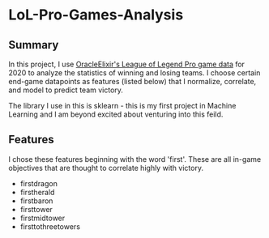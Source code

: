 # LoL-Pro-Games-Analysis
## Summary
In this project, I use [OracleElixir's League of Legend Pro game data](https://oracleselixir.com/) for 2020 to analyze the statistics of winning and losing teams. I choose certain end-game datapoints as features (listed below) that I normalize, correlate, and model to predict team victory. 

The library I use in this is sklearn - this is my first project in Machine Learning and I am beyond excited about venturing into this feild.

## Features
I chose these features beginning with the word 'first'. These are all in-game objectives that are thought to correlate highly with victory.

+ firstdragon
+ firstherald
+ firstbaron
+ firsttower
+ firstmidtower
+ firsttothreetowers
